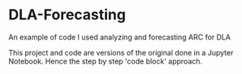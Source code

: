 # DLA-Forecasting
An example of code I used analyzing and forecasting ARC for DLA

This project and code are versions of the original done in a Jupyter Notebook. Hence the step by step 'code block' approach.
